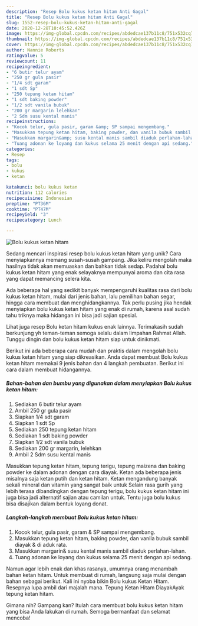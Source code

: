 ```yaml
---
description: "Resep Bolu kukus ketan hitam Anti Gagal"
title: "Resep Bolu kukus ketan hitam Anti Gagal"
slug: 1552-resep-bolu-kukus-ketan-hitam-anti-gagal
date: 2020-12-28T10:45:52.426Z
image: https://img-global.cpcdn.com/recipes/abdedcae137b11c8/751x532cq70/bolu-kukus-ketan-hitam-foto-resep-utama.jpg
thumbnail: https://img-global.cpcdn.com/recipes/abdedcae137b11c8/751x532cq70/bolu-kukus-ketan-hitam-foto-resep-utama.jpg
cover: https://img-global.cpcdn.com/recipes/abdedcae137b11c8/751x532cq70/bolu-kukus-ketan-hitam-foto-resep-utama.jpg
author: Nannie Roberts
ratingvalue: 5
reviewcount: 11
recipeingredient:
- "6 butir telur ayam"
- "250 gr gula pasir"
- "1/4 sdt garam"
- "1 sdt Sp"
- "250 tepung ketan hitam"
- "1 sdt baking powder"
- "1/2 sdt vanila bubuk"
- "200 gr margarin lelehkan"
- "2 Sdm susu kental manis"
recipeinstructions:
- "Kocok telur, gula pasir, garam &amp; SP sampai mengembang."
- "Masukkan tepung ketan hitam, baking powder, dan vanila bubuk sambil diayak &amp; di aduk rata."
- "Masukkan margarin&amp; susu kental manis sambil diaduk perlahan-lahan."
- "Tuang adonan ke loyang dan kukus selama 25 menit dengan api sedang."
categories:
- Resep
tags:
- bolu
- kukus
- ketan

katakunci: bolu kukus ketan 
nutrition: 112 calories
recipecuisine: Indonesian
preptime: "PT36M"
cooktime: "PT47M"
recipeyield: "3"
recipecategory: Lunch

---
```



![Bolu kukus ketan hitam](https://img-global.cpcdn.com/recipes/abdedcae137b11c8/751x532cq70/bolu-kukus-ketan-hitam-foto-resep-utama.jpg)

Sedang mencari inspirasi resep bolu kukus ketan hitam yang unik? Cara menyiapkannya memang susah-susah gampang. Jika keliru mengolah maka hasilnya tidak akan memuaskan dan bahkan tidak sedap. Padahal bolu kukus ketan hitam yang enak selayaknya mempunyai aroma dan cita rasa yang dapat memancing selera kita.

Ada beberapa hal yang sedikit banyak mempengaruhi kualitas rasa dari bolu kukus ketan hitam, mulai dari jenis bahan, lalu pemilihan bahan segar, hingga cara membuat dan menghidangkannya. Tak perlu pusing jika hendak menyiapkan bolu kukus ketan hitam yang enak di rumah, karena asal sudah tahu triknya maka hidangan ini bisa jadi sajian spesial.

Lihat juga resep Bolu ketan hitam kukus enak lainnya. Terimakasih sudah berkunjung yh teman-teman semoga selalu dalam limpahan Rahmat Allah. Tunggu dingin dan bolu kukus ketan hitam siap untuk dinikmati.


Berikut ini ada beberapa cara mudah dan praktis dalam mengolah bolu kukus ketan hitam yang siap dikreasikan. Anda dapat membuat Bolu kukus ketan hitam memakai 9 jenis bahan dan 4 langkah pembuatan. Berikut ini cara dalam membuat hidangannya.

<!--inarticleads1-->

##### Bahan-bahan dan bumbu yang digunakan dalam menyiapkan Bolu kukus ketan hitam:

1. Sediakan 6 butir telur ayam
1. Ambil 250 gr gula pasir
1. Siapkan 1/4 sdt garam
1. Siapkan 1 sdt Sp
1. Sediakan 250 tepung ketan hitam
1. Sediakan 1 sdt baking powder
1. Siapkan 1/2 sdt vanila bubuk
1. Sediakan 200 gr margarin, lelehkan
1. Ambil 2 Sdm susu kental manis


Masukkan tepung ketan hitam, tepung terigu, tepung maizena dan baking powder ke dalam adonan dengan cara diayak. Ketan ada beberapa jenis misalnya saja ketan putih dan ketan hitam. Ketan mengandung banyak sekali mineral dan vitamin yang sangat baik untuk Selain rasa gurih yang lebih terasa dibandingkan dengan tepung terigu, bolu kukus ketan hitam ini juga bisa jadi alternatif sajian atau camilan untuk. Tentu juga bolu kukus bisa disajikan dalam bentuk loyang donat. 

<!--inarticleads2-->

##### Langkah-langkah membuat Bolu kukus ketan hitam:

1. Kocok telur, gula pasir, garam &amp; SP sampai mengembang.
1. Masukkan tepung ketan hitam, baking powder, dan vanila bubuk sambil diayak &amp; di aduk rata.
1. Masukkan margarin&amp; susu kental manis sambil diaduk perlahan-lahan.
1. Tuang adonan ke loyang dan kukus selama 25 menit dengan api sedang.


Namun agar lebih enak dan khas rasanya, umumnya orang menambah bahan ketan hitam. Untuk membuat di rumah, langsung saja mulai dengan bahan sebagai berikut. Kali ini nyoba bikin Bolu kukus Ketan Hitam. Resepnya lupa ambil dari majalah mana. Tepung Ketan Hitam DiayakAyak tepung ketan hitam. 

Gimana nih? Gampang kan? Itulah cara membuat bolu kukus ketan hitam yang bisa Anda lakukan di rumah. Semoga bermanfaat dan selamat mencoba!
